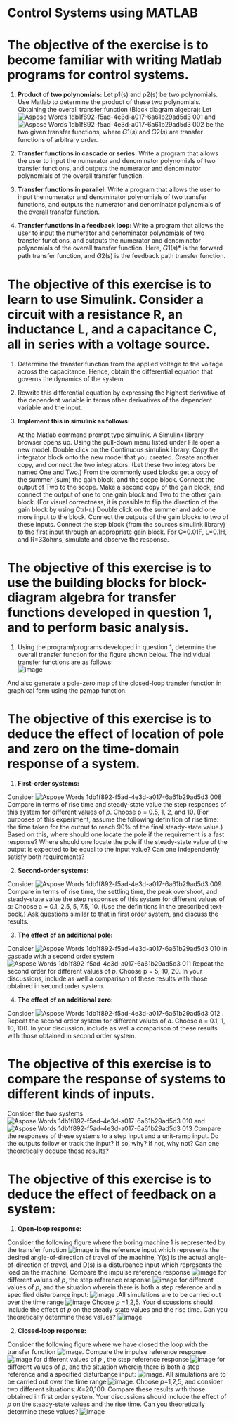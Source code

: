 # Control Systems using MATLAB

 
# The objective of the exercise is to become familiar with writing Matlab programs for control systems.
   1.    **Product of two polynomials:** 
         Let p1(s) and p2(s) be two polynomials. Use Matlab to determine the product of these two polynomials. 
Obtaining the overall transfer function (Block diagram algebra):
Let ![Aspose Words 1db1f892-f5ad-4e3d-a017-6a61b29ad5d3 001](https://user-images.githubusercontent.com/76071184/144806674-9e82f894-cef4-4943-ae4f-8d38f90206c8.png) and ![Aspose Words 1db1f892-f5ad-4e3d-a017-6a61b29ad5d3 002](https://user-images.githubusercontent.com/76071184/144806703-a01a0b63-4055-48c2-9ac9-88496a6bb68b.png) be the two given transfer functions, where 𝐺1(𝑠) and 𝐺2(𝑠) are transfer functions of arbitrary order. 

   2.    **Transfer functions in cascade or series:** 
         Write a program that allows the user to input the numerator and denominator polynomials of two transfer functions, and outputs the numerator and denominator polynomials of the overall transfer function. 
  
   3.    **Transfer functions in parallel:**
         Write a program that allows the user to input the numerator and denominator polynomials of two transfer functions, and outputs the numerator and denominator polynomials of the overall transfer function. 

   4.    **Transfer functions in a feedback loop:**
         Write a program that allows the user to input the numerator and denominator polynomials of two transfer functions, and outputs the numerator and denominator polynomials of the overall transfer function. Here, 𝐺1(𝑠)* is the forward path transfer function, and 𝐺2(𝑠) is the feedback path transfer function.
   
# The objective of this exercise is to learn to use Simulink. Consider a circuit with a resistance R, an inductance L, and a capacitance C, all in series with a voltage source.
  
   1. Determine the transfer function from the applied voltage to the voltage across the capacitance. Hence, obtain the differential equation that governs the dynamics of the system.
   
   2. Rewrite this differential equation by expressing the highest derivative of the dependent variable in terms other derivatives of the dependent variable and the input. 
   
   3. **Implement this in simulink as follows:**
   
      At the Matlab command prompt type simulink. A Simulink library browser opens up. Using the pull-down menu listed under File open a new model. Double click on the Continuous simulink library. Copy the integrator block onto the new model that you created. Create another copy, and connect the two integrators. (Let these two integrators be named One and Two.) From the commonly used blocks get a copy of the summer (sum) the gain block, and the scope block. Connect the output of Two to the scope. Make a second copy of the gain block, and connect the output of one to one gain block and Two to the other gain block. (For visual correctness, it is possible to flip the direction of the gain block by using Ctrl-r.) Double click on the summer and add one more input to the block. Connect the outputs of the gain blocks to two of these inputs. Connect the step block (from the sources simulink library) to the first input through an appropriate gain block. For C=0.01F, L=0.1H, and R=33ohms, simulate and observe the response. 
     
# The objective of this exercise is to use the building blocks for block-diagram algebra for transfer functions developed in question 1, and to perform basic analysis.

   1. Using the program/programs developed in question 1, determine the overall transfer function for the figure shown below. The individual transfer functions are as follows:   
![image](https://user-images.githubusercontent.com/76071184/144807744-33c40a23-1785-4a4a-8f0f-d688ef1513a2.png) 

And also generate a pole-zero map of the closed-loop transfer function in graphical form using the pzmap function.


# The objective of this exercise is to deduce the effect of location of pole and zero on the time-domain response of a system.

   1.    **First-order systems:**
   
   Consider ![Aspose Words 1db1f892-f5ad-4e3d-a017-6a61b29ad5d3 008](https://user-images.githubusercontent.com/76071184/144808071-7e1987b5-2dab-4a11-8fbc-be10d6d68747.png) Compare in terms of rise time and steady-state value the step responses of this system for different values of *p*. Choose p = 0.5, 1, 2, and 10. (For purposes of this experiment, assume the following definition of rise time: the time taken for the output to reach 90% of the final steady-state value.) Based on this, where should one locate the pole if the requirement is a fast response? Where should one locate the pole if the steady-state value of the output is expected to be equal to the input value? Can one independently satisfy both requirements? 

   2.    **Second-order systems:**
   
   Consider ![Aspose Words 1db1f892-f5ad-4e3d-a017-6a61b29ad5d3 009](https://user-images.githubusercontent.com/76071184/144808208-997d8b29-d0a4-4b9d-820f-f00cb0649576.png) Compare in terms of rise time, the settling time, the peak overshoot, and steady-state value the step responses of this system for different values of *a*: Choose a = 0.1, 2.5, 5, 7.5, 10. (Use the definitions in the prescribed text-book.) Ask questions similar to that in first order system, and discuss the results. 

   3.    **The effect of an additional pole:**
  
   Consider ![Aspose Words 1db1f892-f5ad-4e3d-a017-6a61b29ad5d3 010](https://user-images.githubusercontent.com/76071184/144808321-8fb15dc5-3d92-42b2-96ce-877f73bd6708.png) in cascade with a second order system ![Aspose Words 1db1f892-f5ad-4e3d-a017-6a61b29ad5d3 011](https://user-images.githubusercontent.com/76071184/144808411-dc76c3c3-38db-4237-875e-a46b3e66d460.png) Repeat the second order for different values of *p*. Choose p = 5, 10, 20. In your discussions, include as well a comparison of these results with those obtained in second order system. 

   4.    **The effect of an additional zero:**
  
   Consider ![Aspose Words 1db1f892-f5ad-4e3d-a017-6a61b29ad5d3 012](https://user-images.githubusercontent.com/76071184/144808806-b492d2ce-58c9-47e6-902e-6bfab484228a.png)
 . Repeat the second order system for different values of *a*. Choose a = 0.1, 1, 10, 100. In your discussion, include as well a comparison of these results with those obtained in second order system. 


# The objective of this exercise is to compare the response of systems to different kinds of inputs.

Consider the two systems ![Aspose Words 1db1f892-f5ad-4e3d-a017-6a61b29ad5d3 010](https://user-images.githubusercontent.com/76071184/144809016-56f9aecd-2936-4dd7-90bf-91f977dd2254.png) and ![Aspose Words 1db1f892-f5ad-4e3d-a017-6a61b29ad5d3 013](https://user-images.githubusercontent.com/76071184/144809030-e1182a8b-e692-4423-ac9c-3474e369d691.png) Compare the responses of these systems to a step  input and a unit-ramp input. Do the outputs follow or track the input? If so, why? If not, why not? Can one theoretically deduce these results? 

# The objective of this exercise is to deduce the effect of feedback on a system:

   1.    **Open-loop response:**
   
   Consider the following figure where the boring machine 1 is represented by the transfer function ![image](https://user-images.githubusercontent.com/76071184/144809407-03b38c3d-6f90-4c8e-9922-778165db9203.png) is the reference input which represents the desired angle-of-direction of travel of the machine, Y(s) is the actual angle-of-direction of travel, and D(s) is a disturbance input which represents the load on the machine.  Compare the impulse reference response ![image](https://user-images.githubusercontent.com/76071184/144809664-5eb591d5-e48a-4b99-b43a-0f7c5a5e3583.png) for different values of *p*, the step reference response ![image](https://user-images.githubusercontent.com/76071184/144809753-16b54f90-1331-4eb6-9e8d-1494537403a1.png) for different values of *p*, and the situation wherein there is both a step reference and a specified disturbance input: ![image](https://user-images.githubusercontent.com/76071184/144809857-f7b141ee-e58a-45d8-af49-02b42b169464.png)
.All simulations are to be carried out over the time range ![image](https://user-images.githubusercontent.com/76071184/144809945-12aebbdc-d560-4ad6-884a-2ec72343c2ac.png)
 Choose *p* =1,2,5. Your discussions should include the effect of *p* on the steady-state values and the rise time. Can you theoretically determine these values?  ![image](https://user-images.githubusercontent.com/76071184/144810237-273a9ff1-10fb-4935-82f8-b2ca9e0deac1.png)


   2.    **Closed-loop response:**
   
   Consider the following figure where we have closed the loop with the transfer function ![image](https://user-images.githubusercontent.com/76071184/144810583-eef6c40d-402d-4522-a05d-692690e7aca4.png). Compare the impulse reference response ![image](https://user-images.githubusercontent.com/76071184/144810661-5fddaea9-0943-42d8-aa49-a485f69623a8.png) for different values of *p* , the step reference response ![image](https://user-images.githubusercontent.com/76071184/144810720-822441e6-59e6-4d68-acfe-4952d4d32bb8.png) for different values of *p*, and the situation wherein there is both a step reference and a specified disturbance input: ![image](https://user-images.githubusercontent.com/76071184/144810865-02784276-2ff8-46d1-bf4b-3d6a2932c45f.png). All simulations are to be carried out over the time range ![image](https://user-images.githubusercontent.com/76071184/144810974-aba15667-809b-40eb-9410-0c6e81ec8520.png). Choose *p*=1,2,5, and consider two different situations: *K*=20,100. Compare these results with those obtained in first order system. Your discussions should include the effect of *p* on the steady-state values and the rise time. Can you theoretically determine these values? 
![image](https://user-images.githubusercontent.com/76071184/144811934-9ae47d3d-35f3-4089-ab85-5be74f4cc8ac.png)

